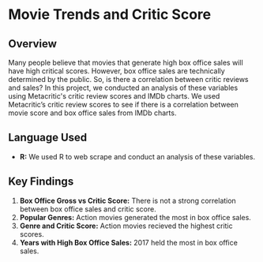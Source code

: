 # Movie Trends and Critic Score

## Overview
Many people believe that movies that generate high box office sales will have high critical scores. However, box office sales are technically determined by the public. So, is there a correlation between critic reviews and sales? In this project, we conducted an analysis of these variables using Metacritic's critic review scores and IMDb charts. We used Metacritic’s critic review scores to see if there is a correlation between movie score and box office sales from IMDb charts.  

## Language Used
- **R:** We used R to web scrape and conduct an analysis of these variables.

## Key Findings
1. **Box Office Gross vs Critic Score:** There is not a strong correlation between box office sales and critic score.
2. **Popular Genres:** Action movies generated the most in box office sales.
3. **Genre and Critic Score:** Action movies recieved the highest critic scores.
4. **Years with High Box Office Sales:** 2017 held the most in box office sales.

